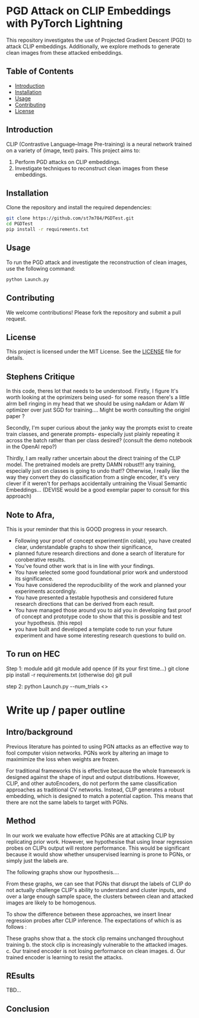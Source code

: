# PGD Attack on CLIP Embeddings with PyTorch Lightning

This repository investigates the use of Projected Gradient Descent (PGD) to attack CLIP embeddings. Additionally, we explore methods to generate clean images from these attacked embeddings.

## Table of Contents
- [Introduction](#introduction)
- [Installation](#installation)
- [Usage](#usage)
- [Contributing](#contributing)
- [License](#license)

## Introduction
CLIP (Contrastive Language–Image Pre-training) is a neural network trained on a variety of (image, text) pairs. This project aims to:
1. Perform PGD attacks on CLIP embeddings.
2. Investigate techniques to reconstruct clean images from these embeddings.

## Installation
Clone the repository and install the required dependencies:
```bash
git clone https://github.com/st7m784/PGDTest.git
cd PGDTest
pip install -r requirements.txt
```

## Usage
To run the PGD attack and investigate the reconstruction of clean images, use the following command:
```bash
python Launch.py
```

## Contributing
We welcome contributions! Please fork the repository and submit a pull request.

## License
This project is licensed under the MIT License. See the [LICENSE](LICENSE) file for details.

## Stephens Critique 

In this code, theres  lot that needs to be understood. Firstly, I figure It's worth looking at the oprimizers being used- for some reason there's  a little alrm bell ringing in my head that we should be using naAdam or Adam W optimizer over just SGD for training.... Might be worth consulting the originl paper ?

Secondly, I'm super curious about the janky way the prompts exist to create train classes, and generate prompts- especially just plainly repeating it across the batch rather than per class desired? (consult the demo notebook in the OpenAI repo?)

Thirdly, I am really rather uncertain about the direct training of the CLIP model. The pretrained models are pretty DAMN robust!!! any training, especially just on classes is going to undo that!? Otherwise, I really like the way they convert they do classification from a single encoder, it's very clever if it weren't for perhaps accidentally untraining the Visual Semantic Embeddings... (DEVISE would be a good exemplar paper to consult for this approach)

## Note to Afra, 

This is your reminder that this is GOOD progress in your research. 

- Following your proof of concept experiment(in colab), you have created clear, understandable graphs to show their significance, 
-  planned future research directions and done a search of literature for coroberative results.
- You've found other work that is in line with your findings. 
- You have selected some good foundational prior work and understood its significance.
- You have considered the reproducibility of the work and planned your experiments accordingly. 
- You have presented a testable hypothesis and considered future research directions that can be derived from each result.
- You have managed those around you to aid you in developing fast proof of concept and prototype code to show that this is possible and test your hypothesis. (this repo)
- you have built and developed a template code to run your future experiment and have some interesting research questions to build on. 

## To run on HEC

Step 1:
module add git
module add opence
(if its your first time...)
    git clone <repo>
    pip install -r requirements.txt
(otherwise do)
git pull

step 2:
python Launch.py --num_trials <>


# Write up / paper outline
## Intro/background
Previous literature has pointed to using PGN attacks as an effective way to fool computer vision networks. PGNs work by altering an image to maximimize the loss when weights are frozen.

For traditional frameworks this is effective because the whole framework is designed against the shape of input and output distributions. However, CLIP, and other autoEncoders, do not perform the same classification approaches as traditional CV networks. Instead, CLIP generates a robust embedding, which is designed to match a potential caption. This means that there are not the same labels to target with PGNs. 

## Method 
In our work we evaluate how effective PGNs are at attacking CLIP by replicating prior work. However, we hypothesise that using linear regression probes on CLIPs output will restore performance. This would be significant because it would show whether unsupervised learning is prone to PGNs, or simply just the labels are. 

The following graphs show our hyposthesis....

From these graphs, we can see that PGNs that disrupt the labels of CLIP do not actually challenge CLIP's ability to understand and cluster inputs, and over a large enough sample space, the clusters between clean and attacked images are likely to be homogenous. 

To show the difference between these approaches, we insert linear regression probes after CLIP inference. The expectations of which is as follows :

These graphs show that a. the stock clip remains unchanged throughout training
                       b. the stock clip is increasingly vulnerable to the attacked images. 
                       c. Our trained encoder is not losing performance on clean images. 
                       d. Our trained encoder is learning to resist the attacks. 


## REsults
 TBD...
## Conclusion